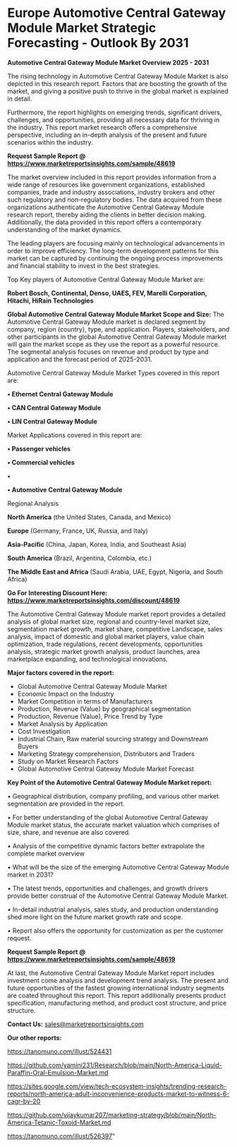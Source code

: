 # Europe Automotive Central Gateway Module Market Strategic Forecasting - Outlook By 2031

<Strong> Automotive Central Gateway Module Market Overview 2025 - 2031</strong>

The rising technology in Automotive Central Gateway Module Market is also depicted in this research report. Factors that are boosting the growth of the market, and giving a positive push to thrive in the global market is explained in detail.

Furthermore, the report highlights on emerging trends, significant drivers, challenges, and opportunities, providing all necessary data for thriving in the industry. This report market research offers a comprehensive perspective, including an in-depth analysis of the present and future scenarios within the industry.

<strong>Request Sample Report @ <a href=https://www.marketreportsinsights.com/sample/48619>https://www.marketreportsinsights.com/sample/48619</a></strong>

The market overview included in this report provides information from a wide range of resources like government organizations, established companies, trade and industry associations, industry brokers and other such regulatory and non-regulatory bodies. The data acquired from these organizations authenticate the Automotive Central Gateway Module research report, thereby aiding the clients in better decision making. Additionally, the data provided in this report offers a contemporary understanding of the market dynamics.

The leading players are focusing mainly on technological advancements in order to improve efficiency. The long-term development patterns for this market can be captured by continuing the ongoing process improvements and financial stability to invest in the best strategies.

Top Key players of Automotive Central Gateway Module Market are:

<strong>Robert Bosch, Continental, Denso, UAES, FEV, Marelli Corporation, Hitachi, HiRain Technologies</strong>

<strong><b>Global Automotive Central Gateway Module Market Scope and Size:</b></strong>
The Automotive Central Gateway Module market is declared segment by company, region (country), type, and application. Players, stakeholders, and other participants in the global Automotive Central Gateway Module market will gain the market scope as they use the report as a powerful resource. The segmental analysis focuses on revenue and product by type and application and the forecast period of 2025-2031.

Automotive Central Gateway Module Market Types covered in this report are:

<strong>•  Ethernet Central Gateway Module

•  CAN Central Gateway Module

•  LIN Central Gateway Module</strong>

Market Applications covered in this report are:

<strong>•  Passenger vehicles

•  Commercial vehicles

•  

•  Automotive Central Gateway Module</strong> 

Regional Analysis

<strong>North America</strong> (the United States, Canada, and Mexico)

<strong>Europe</strong> (Germany, France, UK, Russia, and Italy)

<strong>Asia-Pacific</strong> (China, Japan, Korea, India, and Southeast Asia)

<strong>South America</strong> (Brazil, Argentina, Colombia, etc.)

<strong>The Middle East and Africa</strong> (Saudi Arabia, UAE, Egypt, Nigeria, and South Africa)

<strong>Go For Interesting Discount Here: <a href=https://www.marketreportsinsights.com/discount/48619>https://www.marketreportsinsights.com/discount/48619</a></strong>

The Automotive Central Gateway Module market report provides a detailed analysis of global market size, regional and country-level market size, segmentation market growth, market share, competitive Landscape, sales analysis, impact of domestic and global market players, value chain optimization, trade regulations, recent developments, opportunities analysis, strategic market growth analysis, product launches, area marketplace expanding, and technological innovations.

<strong><b>Major factors covered in the report:</b></strong>
<ul>
  <li>Global Automotive Central Gateway Module Market </li>
  <li>Economic Impact on the Industry</li>
  <li>Market Competition in terms of Manufacturers</li>
  <li>Production, Revenue (Value) by geographical segmentation</li>
  <li>Production, Revenue (Value), Price Trend by Type</li>
  <li>Market Analysis by Application</li>
  <li>Cost Investigation</li>
  <li>Industrial Chain, Raw material sourcing strategy and Downstream Buyers</li>
  <li>Marketing Strategy comprehension, Distributors and Traders</li>
  <li>Study on Market Research Factors</li>
  <li>Global Automotive Central Gateway Module Market Forecast</li>
</ul>

<strong><b>Key Point of the Automotive Central Gateway Module Market report:</b></strong>

• Geographical distribution, company profiling, and various other market segmentation are provided in the report.

• For better understanding of the global Automotive Central Gateway Module market status, the accurate market valuation which comprises of size, share, and revenue are also covered.

• Analysis of the competitive dynamic factors better extrapolate the complete market overview

• What will be the size of the emerging Automotive Central Gateway Module market in 2031?

• The latest trends, opportunities and challenges, and growth drivers provide better construal of the Automotive Central Gateway Module Market.

• In-detail industrial analysis, sales study, and production understanding shed more light on the future market growth rate and scope.

• Report also offers the opportunity for customization as per the customer request.

<strong>Request Sample Report @ <a href=https://www.marketreportsinsights.com/sample/48619>https://www.marketreportsinsights.com/sample/48619</a></strong>

At last, the Automotive Central Gateway Module Market report includes investment come analysis and development trend analysis. The present and future opportunities of the fastest growing international industry segments are coated throughout this report. This report additionally presents product specification, manufacturing method, and product cost structure, and price structure.

<strong>Contact Us:</strong>
sales@marketreportsinsights.com

<strong>Our other reports:</strong>

<a href=https://tanomuno.com/illust/524431>https://tanomuno.com/illust/524431</a>

<a href=https://github.com/yamini231/Research/blob/main/North-America-Liquid-Paraffin-Oral-Emulsion-Market.md>https://github.com/yamini231/Research/blob/main/North-America-Liquid-Paraffin-Oral-Emulsion-Market.md</a>

<a href=https://sites.google.com/view/tech-ecosystem-insights/trending-research-reports/north-america-adult-inconvenience-products-market-to-witness-6-cagr-by-20>https://sites.google.com/view/tech-ecosystem-insights/trending-research-reports/north-america-adult-inconvenience-products-market-to-witness-6-cagr-by-20</a>

<a href=https://github.com/vijaykumar207/marketing-strategy/blob/main/North-America-Tetanic-Toxoid-Market.md>https://github.com/vijaykumar207/marketing-strategy/blob/main/North-America-Tetanic-Toxoid-Market.md</a>

<a href=https://tanomuno.com/illust/526397>https://tanomuno.com/illust/526397</a>"
